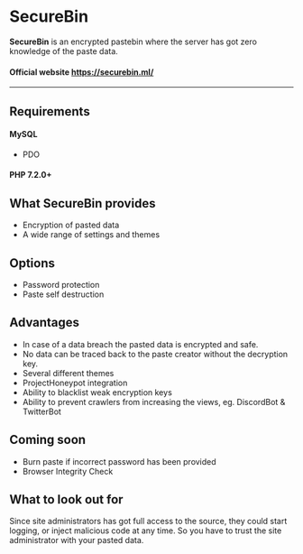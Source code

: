 # SecureBin
**SecureBin** is an encrypted pastebin where the server has got zero knowledge of the paste data.

#### Official website https://securebin.ml/
---

## Requirements
#### MySQL
* PDO
#### PHP 7.2.0+

## What SecureBin provides
* Encryption of pasted data
* A wide range of settings and themes

## Options
* Password protection
* Paste self destruction

## Advantages
* In case of a data breach the pasted data is encrypted and safe.
* No data can be traced back to the paste creator without the decryption key.
* Several different themes
* ProjectHoneypot integration
* Ability to blacklist weak encryption keys
* Ability to prevent crawlers from increasing the views, eg. DiscordBot & TwitterBot

## Coming soon
* Burn paste if incorrect password has been provided
* Browser Integrity Check

## What to look out for
Since site administrators has got full access to the source, they could start logging, or inject malicious code at any time. So you have to trust the site administrator with your pasted data.
